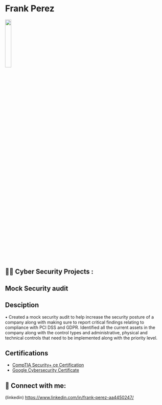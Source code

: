 <h1>Frank Perez </h1>
<img src="https://i.imgur.com/wZYuLNYl.jpg" height="20%" width="20%" />

<br />


<h2>👨‍💻 Cyber Security Projects :</h2>
<h2> Mock Security audit</h2>
<h2>Desciption</h2>
•	Created a mock security audit to help increase the security posture of a company along with making sure to report critical findings relating to compliance with PCI DSS and GDPR. Identified all the current assets in the company along with the control types and administrative, physical and technical controls that need to be implemented along with the priority level.

<h2>Certifications</h2>

- [CompTIA Security+ ce Certification ](https://www.credly.com/badges/a2bade9a-d65f-4800-b092-42f5376390ef/linked_in_profile)
- [Google Cybersecurity Certificate](https://www.credly.com/badges/5a5e9654-c543-487f-8985-c5130bcd8997/linked_in_profile)

<h2> 🤳 Connect with me:</h2>

(linkedin)   https://www.linkedin.com/in/frank-perez-aa4450247/
